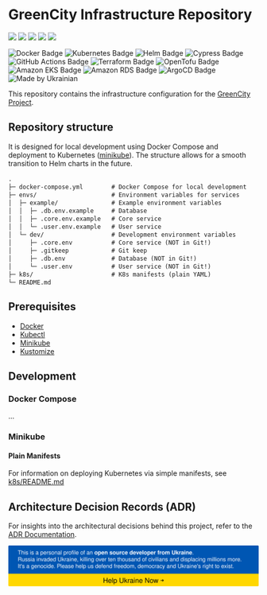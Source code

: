 # GreenCity Infrastructure Repository

![](https://img.shields.io/github/actions/workflow/status/PTarasyuk/greencityinfra/helm-e2e-test.yaml)
![](https://img.shields.io/github/license/PTarasyuk/greencityinfra)
![](https://img.shields.io/github/commit-activity/w/PTarasyuk/greencityinfra)
![](https://img.shields.io/github/last-commit/PTarasyuk/greencityinfra)
![](https://img.shields.io/github/repo-size/PTarasyuk/greencityinfra)

![Docker Badge](https://img.shields.io/badge/Docker-2496ED?logo=docker&logoColor=fff&style=for-the-badge)
![Kubernetes Badge](https://img.shields.io/badge/Kubernetes-326CE5?logo=kubernetes&logoColor=fff&style=for-the-badge)
![Helm Badge](https://img.shields.io/badge/Helm-0F1689?logo=helm&logoColor=fff&style=for-the-badge)
![Cypress Badge](https://img.shields.io/badge/Cypress-69D3A7?logo=cypress&logoColor=fff&style=for-the-badge)
![GitHub Actions Badge](https://img.shields.io/badge/GitHub%20Actions-2088FF?logo=githubactions&logoColor=fff&style=for-the-badge)
![Terraform Badge](https://img.shields.io/badge/Terraform-844FBA?logo=terraform&logoColor=fff&style=for-the-badge)
![OpenTofu Badge](https://img.shields.io/badge/OpenTofu-FFDA18?logo=opentofu&logoColor=000&style=for-the-badge)
![Amazon EKS Badge](https://img.shields.io/badge/Amazon%20EKS-F90?logo=amazoneks&logoColor=fff&style=for-the-badge)
![Amazon RDS Badge](https://img.shields.io/badge/Amazon%20RDS-527FFF?logo=amazonrds&logoColor=fff&style=for-the-badge)
![ArgoCD Badge](https://img.shields.io/badge/ArgoCD-EF7B4D?logo=argo&logoColor=fff&style=for-the-badge)
![Made by Ukrainian](https://img.shields.io/static/v1?label=Made%20by&message=Ukrainian&labelColor=1f5fb2&color=fad247&style=for-the-badge)

This repository contains the infrastructure configuration for the [GreenCity Project](https://github.com/ita-social-projects/GreenCity).

## Repository structure

It is designed for local development using Docker Compose and deployment to Kubernetes ([minikube](https://minikube.sigs.k8s.io/)).
The structure allows for a smooth transition to Helm charts in the future.

```text
.
├─ docker-compose.yml        # Docker Compose for local development
├─ envs/                     # Environment variables for services
│  ├─ example/               # Example environment variables
│  │  ├─ .db.env.example     # Database
│  │  ├─ .core.env.example   # Core service
│  │  └─ .user.env.example   # User service
│  └─ dev/                   # Development environment variables
│     ├─ .core.env           # Core service (NOT in Git!)
│     ├─ .gitkeep            # Git keep
│     ├─ .db.env             # Database (NOT in Git!)
│     └─ .user.env           # User service (NOT in Git!)
├─ k8s/                      # K8s manifests (plain YAML)
└─ README.md
```

## Prerequisites

- [Docker](https://www.docker.com/)
- [Kubectl](https://kubernetes.io/docs/reference/kubectl/)
- [Minikube](https://minikube.sigs.k8s.io/)
- [Kustomize](https://kustomize.io/)

## Development

### Docker Compose

...

### Minikube

#### Plain Manifests

For information on deploying Kubernetes via simple manifests, see [k8s/README.md](k8s/README.md)

## Architecture Decision Records (ADR)

For insights into the architectural decisions behind this project, refer to the [ADR Documentation](./docs/ADR/index.md).

[![SWUbanner](https://raw.githubusercontent.com/vshymanskyy/StandWithUkraine/main/banner-personal-page.svg)](https://vshymanskyy.github.io/StandWithUkraine)
